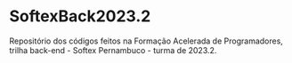 # SoftexBack2023.2
Repositório dos códigos feitos na Formação Acelerada de Programadores, trilha back-end - Softex Pernambuco - turma de 2023.2.
